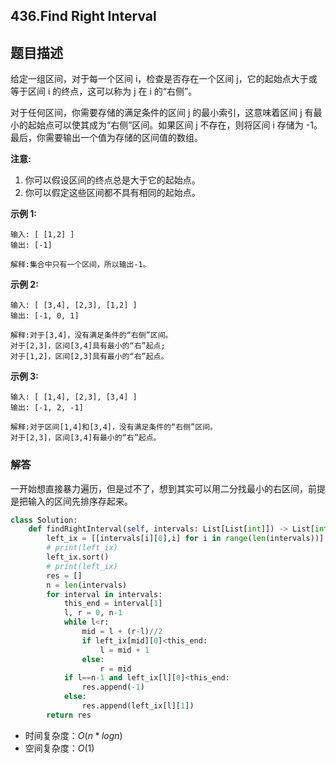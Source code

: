 ## 436.Find Right Interval

## 题目描述

给定一组区间，对于每一个区间 i，检查是否存在一个区间 j，它的起始点大于或等于区间 i 的终点，这可以称为 j 在 i 的“右侧”。

对于任何区间，你需要存储的满足条件的区间 j 的最小索引，这意味着区间 j 有最小的起始点可以使其成为“右侧”区间。如果区间 j 不存在，则将区间 i 存储为 -1。最后，你需要输出一个值为存储的区间值的数组。

**注意:**

1. 你可以假设区间的终点总是大于它的起始点。
2. 你可以假定这些区间都不具有相同的起始点。

**示例 1:**

```
输入: [ [1,2] ]
输出: [-1]

解释:集合中只有一个区间，所以输出-1。
```

**示例 2:**

```
输入: [ [3,4], [2,3], [1,2] ]
输出: [-1, 0, 1]

解释:对于[3,4]，没有满足条件的“右侧”区间。
对于[2,3]，区间[3,4]具有最小的“右”起点;
对于[1,2]，区间[2,3]具有最小的“右”起点。
```

**示例 3:**

```
输入: [ [1,4], [2,3], [3,4] ]
输出: [-1, 2, -1]

解释:对于区间[1,4]和[3,4]，没有满足条件的“右侧”区间。
对于[2,3]，区间[3,4]有最小的“右”起点。
```



### 解答

​	一开始想直接暴力遍历，但是过不了，想到其实可以用二分找最小的右区间，前提是把输入的区间先排序存起来。

```python
class Solution:
    def findRightInterval(self, intervals: List[List[int]]) -> List[int]:
        left_ix = [[intervals[i][0],i] for i in range(len(intervals))]
        # print(left_ix)
        left_ix.sort()
        # print(left_ix)
        res = []
        n = len(intervals)
        for interval in intervals:
            this_end = interval[1]
            l, r = 0, n-1
            while l<r:
                mid = l + (r-l)//2
                if left_ix[mid][0]<this_end:
                    l = mid + 1
                else:
                    r = mid
            if l==n-1 and left_ix[l][0]<this_end:
                res.append(-1)
            else:
                res.append(left_ix[l][1])
        return res
```

- 时间复杂度：$O(n*logn)$
- 空间复杂度：$O(1)$